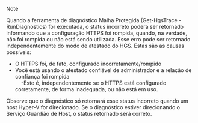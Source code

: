 > [!Note] 
> Quando a ferramenta de diagnóstico Malha Protegida (Get-HgsTrace -RunDiagnostics) for executada, o status incorreto poderá ser retornado informando que a configuração HTTPS foi rompida, quando, na verdade, não foi rompida ou não está sendo utilizada. Esse erro pode ser retornado independentemente do modo de atestado do HGS. Estas são as causas possíveis:
>
> - O HTTPS foi, de fato, configurado incorretamente/rompido<br>
> - Você está usando o atestado confiável de administrador e a relação de confiança foi rompida<br>
> &nbsp;&nbsp;&nbsp;&nbsp;-Este é, independentemente se o HTTPS está configurado corretamente, de forma inadequada, ou não está em uso.<br>
>
> Observe que o diagnóstico só retornará esse status incorreto quando um host Hyper-V for direcionado. Se o diagnóstico estiver direcionando o Serviço Guardião de Host, o status retornado será correto.

<!-- Appears in guarded-fabric-setting-up-the-host-guardian-service-hgs.md and guarded-fabric-troubleshoot-diagnostics.md
-->
